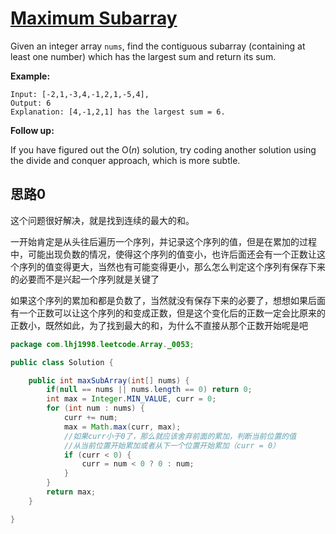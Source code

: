 # [Maximum Subarray](https://leetcode.com/problems/maximum-subarray/)

Given an integer array `nums`, find the contiguous subarray (containing at least one number) which has the largest sum and return its sum.

**Example:**

```
Input: [-2,1,-3,4,-1,2,1,-5,4],
Output: 6
Explanation: [4,-1,2,1] has the largest sum = 6.
```

**Follow up:**

If you have figured out the O(*n*) solution, try coding another solution using the divide and conquer approach, which is more subtle.

## 思路0

这个问题很好解决，就是找到连续的最大的和。

一开始肯定是从头往后遍历一个序列，并记录这个序列的值，但是在累加的过程中，可能出现负数的情况，使得这个序列的值变小，也许后面还会有一个正数让这个序列的值变得更大，当然也有可能变得更小，那么怎么判定这个序列有保存下来的必要而不是兴起一个序列就是关键了

如果这个序列的累加和都是负数了，当然就没有保存下来的必要了，想想如果后面有一个正数可以让这个序列的和变成正数，但是这个变化后的正数一定会比原来的正数小，既然如此，为了找到最大的和，为什么不直接从那个正数开始呢是吧

```java
package com.lhj1998.leetcode.Array._0053;

public class Solution {

    public int maxSubArray(int[] nums) {
        if(null == nums || nums.length == 0) return 0;
        int max = Integer.MIN_VALUE, curr = 0;
        for (int num : nums) {
            curr += num;
            max = Math.max(curr, max);
            //如果curr小于0了，那么就应该舍弃前面的累加，判断当前位置的值
            //从当前位置开始累加或者从下一个位置开始累加（curr = 0）
            if (curr < 0) {
                curr = num < 0 ? 0 : num;
            }
        }
        return max;
    }

}

```



